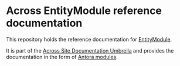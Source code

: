 # Across EntityModule reference documentation

This repository holds the reference documentation for [EntityModule](https://across.foreach.be/modules/EntityModule).

It is part of the [Across Site Documentation Umbrella](https://github.com/ForeachOS/ax-docs-across-site) and provides the documentation in the form of [Antora modules](https://antora.org).